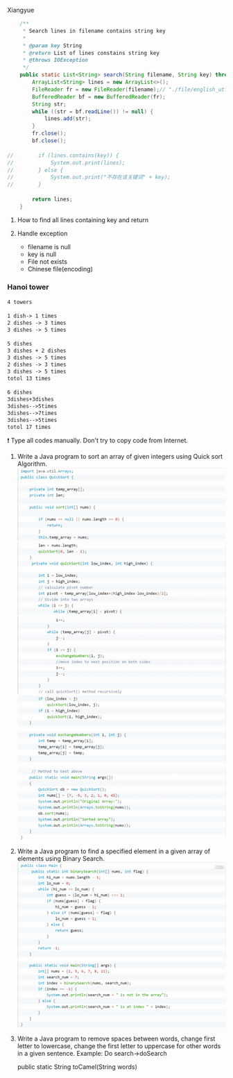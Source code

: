 Xiangyue

```java
    /**
     * Search lines in filename contains string key
     * 
     * @param key String
     * @return List of lines constains string key
     * @throws IOException
     */
    public static List<String> search(String filename, String key) throws IOException {
        ArrayList<String> lines = new ArrayList<>();
        FileReader fr = new FileReader(filename);// "./file/english_utf8.txt"
        BufferedReader bf = new BufferedReader(fr);
        String str;
        while ((str = bf.readLine()) != null) {
            lines.add(str);
        }
        fr.close();
        bf.close();

//        if (lines.contains(key)) {
//            System.out.print(lines);
//        } else {
//            System.out.print("不存在该关键词" + key);
//        }

        return lines;
    }
```

1. How to find all lines containing key and return
2. Handle exception

   - filename is null
   - key is null
   - File not exists
   - Chinese file(encoding)

### Hanoi tower

    4 towers

    1 dish-> 1 times
    2 dishes -> 3 times
    3 dishes -> 5 times

    5 dishes
    3 dishes + 2 dishes
    3 dishes -> 5 times
    2 dishes -> 3 times
    3 dishes -> 5 times
    totol 13 times

    6 dishes
    3dishes+3dishes
    3dishes-->5times
    3dishes-->7times
    3dishes-->5times
    totol 17 times
❗
Type all codes manually.
Don't try to copy code from Internet.

1. Write a Java program to sort an array of given integers using Quick sort Algorithm.
   ![](image/homework/1644660229180.png)
   ![](image/homework/1644660259900.png)
   ![](image/homework/1644660283038.png)
   ![](image/homework/1644660306269.png)
   ![](image/homework/1644660325560.png)

2. Write a Java program to find a specified element in a given array of elements using Binary Search.
   ![](image/homework/1644660103179.png)
   ![](image/homework/1644660130296.png)
3. Write a Java program to remove spaces between words, change first letter to lowercase, change the first letter to uppercase for other words in a given sentence.
   Example: Do search→doSearch

   public static String toCamel(String words)
